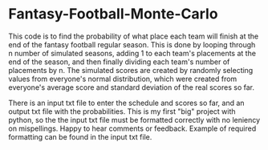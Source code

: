 # Fantasy-Football-Monte-Carlo

This code is to find the probability of what place each team will finish at the end of the fantasy football regular season. This is done by looping through n number of simulated seasons, adding 1 to each team's placements at the end of the season, and then finally dividing each team's number of placements by n. The simulated scores are created by randomly selecting values from everyone's normal distribution, which were created from everyone's average score and standard deviation of the real scores so far. 

There is an input txt file to enter the schedule and scores so far, and an output txt file with the probabilities. 
This is my first "big" project with python, so the the input txt file must be formatted correctly with no leniency on mispellings. 
Happy to hear comments or feedback. Example of required formatting can be found in the input txt file.
